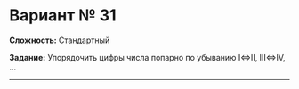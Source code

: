 # Вариант № 31
**Сложность:** Стандартный

**Задание:**  Упорядочить цифры числа попарно по убыванию I<=>II, III<=>IV, ...

---